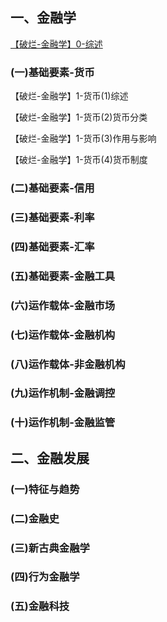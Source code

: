 




## 一、金融学

[【破烂-金融学】0-综述](f/【破烂-金融学】0-综述.md)

### (一)基础要素-货币

【破烂-金融学】1-货币(1)综述

【破烂-金融学】1-货币(2)货币分类

【破烂-金融学】1-货币(3)作用与影响

【破烂-金融学】1-货币(4)货币制度

### (二)基础要素-信用

### (三)基础要素-利率

### (四)基础要素-汇率

### (五)基础要素-金融工具

### (六)运作载体-金融市场

### (七)运作载体-金融机构

### (八)运作载体-非金融机构

### (九)运作机制-金融调控

### (十)运作机制-金融监管

## 二、金融发展

### (一)特征与趋势

### (二)金融史

### (三)新古典金融学

### (四)行为金融学

### (五)金融科技








